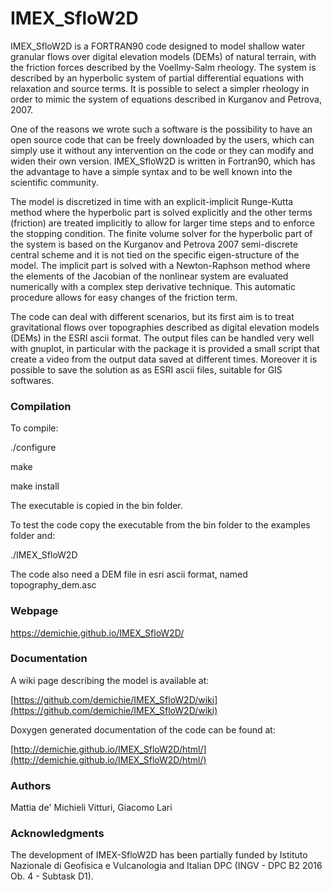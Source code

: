# IMEX_SfloW2D

IMEX_SfloW2D is a FORTRAN90 code designed to model shallow water granular flows over digital elevation models (DEMs) of natural terrain, with the friction forces described by the Voellmy-Salm rheology. The system is described by an hyperbolic system of partial differential equations with relaxation and source terms. It is possible to select a simpler rheology in order to mimic the system of equations described in Kurganov and Petrova, 2007.

One of the reasons we wrote such a software is the possibility to have an open source code that can be freely downloaded by the users, which can simply use it without any intervention on the code or they can modify and widen their own version. IMEX_SfloW2D is written in Fortran90, which has the advantage to have a simple syntax and to be well known into the scientific community.

The model is discretized in time with an explicit-implicit Runge-Kutta method where the hyperbolic part is solved explicitly and the other terms (friction) are treated implicitly to allow for larger time steps and to enforce the stopping condition. The finite volume solver for the hyperbolic part of the system is based on the Kurganov and Petrova 2007 semi-discrete central scheme and it is not tied on the specific eigen-structure of the model. The implicit part is solved with a Newton-Raphson method where the elements of the Jacobian of the nonlinear system are evaluated numerically with a complex step derivative technique. This automatic procedure allows for easy changes of the friction term.

The code can deal with different scenarios, but its first aim is to treat gravitational flows over topographies described as digital elevation models (DEMs) in the ESRI ascii format. The output files can be handled very well with gnuplot, in particular with the package it is provided a small script that create a video from the output data saved at different times. Moreover it is possible to save the solution as as ESRI ascii files, suitable for GIS softwares.

### Compilation

To compile:

./configure

make

make install



The executable is copied in the bin folder.

To test the code copy the executable from the bin folder to the examples folder and:

./IMEX_SfloW2D

The code also need a DEM file in esri ascii format, named topography_dem.asc

### Webpage

https://demichie.github.io/IMEX_SfloW2D/


### Documentation

A wiki page describing the model is available at:

[https://github.com/demichie/IMEX_SfloW2D/wiki](https://github.com/demichie/IMEX_SfloW2D/wiki) 

Doxygen generated documentation of the code can be found at:

[http://demichie.github.io/IMEX_SfloW2D/html/](http://demichie.github.io/IMEX_SfloW2D/html/) 


### Authors

Mattia de' Michieli Vitturi, Giacomo Lari

### Acknowledgments

The development of IMEX-SfloW2D has been partially funded by Istituto Nazionale di Geofisica e Vulcanologia and Italian DPC (INGV - DPC B2 2016 Ob. 4 - Subtask D1).
